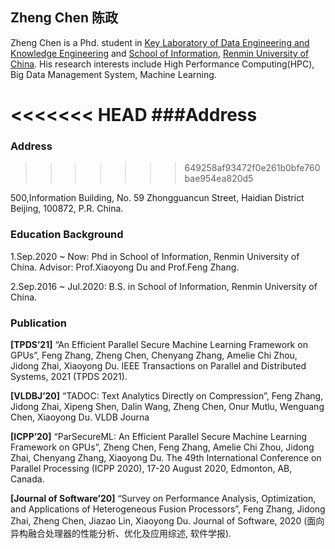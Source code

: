 ## Zheng Chen 陈政

Zheng Chen is a Phd. student in  [Key Laboratory of Data Engineering and Knowledge Engineering](http://deke.ruc.edu.cn/) and [School of Information](http://info.ruc.edu.cn/), [Renmin University of China](http://www.ruc.edu.cn/). His research interests include High Performance Computing(HPC), Big Data Management System, Machine Learning.

<<<<<<< HEAD
###Address
=======
### Address
>>>>>>> 649258af93472f0e261b0bfe760bae954ea820d5

500,Information Building, No. 59 Zhongguancun Street, Haidian District Beijing, 100872, P.R. China.

### Education Background

1.Sep.2020 ~ Now: Phd in School of Information, Renmin University of China. Advisor: Prof.Xiaoyong Du and Prof.Feng Zhang.

2.Sep.2016 ~ Jul.2020: B.S. in School of Information, Renmin University of China.

### Publication

**[TPDS’21]** “An Efficient Parallel Secure Machine Learning Framework on GPUs”, Feng Zhang, Zheng Chen, Chenyang Zhang, Amelie Chi Zhou, Jidong Zhai, Xiaoyong Du. IEEE Transactions on Parallel and Distributed Systems, 2021 (TPDS 2021).

**[VLDBJ’20]** “TADOC: Text Analytics Directly on Compression”, Feng Zhang, Jidong Zhai, Xipeng Shen, Dalin Wang, Zheng Chen, Onur Mutlu, Wenguang Chen, Xiaoyong Du. VLDB Journa

**[ICPP’20]** “ParSecureML: An Efficient Parallel Secure Machine Learning Framework on GPUs”, Zheng Chen, Feng Zhang, Amelie Chi Zhou, Jidong Zhai, Chenyang Zhang, Xiaoyong Du. The 49th International Conference on Parallel Processing (ICPP 2020), 17-20 August 2020, Edmonton, AB, Canada.

**[Journal of Software’20]** “Survey on Performance Analysis, Optimization, and Applications of Heterogeneous Fusion Processors”, Feng Zhang, Jidong Zhai, Zheng Chen, Jiazao Lin, Xiaoyong Du. Journal of Software, 2020 (面向异构融合处理器的性能分析、优化及应用综述, 软件学报).
